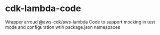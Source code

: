# cdk-lambda-code
Wrapper arroud @aws-cdk/aws-lambda Code to support mocking in test mode and configuration wtih package.json namespaces
